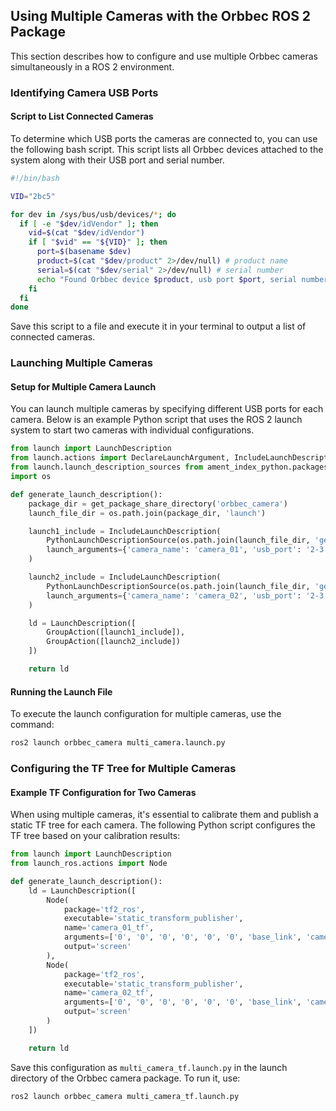## Using Multiple Cameras with the Orbbec ROS 2 Package

This section describes how to configure and use multiple Orbbec cameras simultaneously in a ROS 2 environment.

### Identifying Camera USB Ports

#### Script to List Connected Cameras

To determine which USB ports the cameras are connected to, you can use the following bash script. This script lists all Orbbec devices attached to the system along with their USB port and serial number.

```bash
#!/bin/bash

VID="2bc5"

for dev in /sys/bus/usb/devices/*; do
  if [ -e "$dev/idVendor" ]; then
    vid=$(cat "$dev/idVendor")
    if [ "$vid" == "${VID}" ]; then
      port=$(basename $dev)
      product=$(cat "$dev/product" 2>/dev/null) # product name
      serial=$(cat "$dev/serial" 2>/dev/null) # serial number
      echo "Found Orbbec device $product, usb port $port, serial number $serial"
    fi
  fi
done
```

Save this script to a file and execute it in your terminal to output a list of connected cameras.

### Launching Multiple Cameras

#### Setup for Multiple Camera Launch

You can launch multiple cameras by specifying different USB ports for each camera. Below is an example Python script that uses the ROS 2 launch system to start two cameras with individual configurations.

```python
from launch import LaunchDescription
from launch.actions import DeclareLaunchArgument, IncludeLaunchDescription, GroupAction, ExecuteProcess
from launch.launch_description_sources from ament_index_python.packages import get_package_share_directory
import os

def generate_launch_description():
    package_dir = get_package_share_directory('orbbec_camera')
    launch_file_dir = os.path.join(package_dir, 'launch')

    launch1_include = IncludeLaunchDescription(
        PythonLaunchDescriptionSource(os.path.join(launch_file_dir, 'gemini_330_series.launch.py')),
        launch_arguments={'camera_name': 'camera_01', 'usb_port': '2-3.4.4.4.1', 'device_num': '2', 'sync_mode': 'free_run'}.items()
    )

    launch2_include = IncludeLaunchDescription(
        PythonLaunchDescriptionSource(os.path.join(launch_file_dir, 'gemini_330_series.launch.py')),
        launch_arguments={'camera_name': 'camera_02', 'usb_port': '2-3.4.4.4.3', 'device_num': '2', 'sync_mode': 'free_run'}.items()
    )

    ld = LaunchDescription([
        GroupAction([launch1_include]),
        GroupAction([launch2_include])
    ])

    return ld
```

#### Running the Launch File

To execute the launch configuration for multiple cameras, use the command:

```bash
ros2 launch orbbec_camera multi_camera.launch.py
```

### Configuring the TF Tree for Multiple Cameras

#### Example TF Configuration for Two Cameras

When using multiple cameras, it's essential to calibrate them and publish a static TF tree for each camera. The following Python script configures the TF tree based on your calibration results:

```python
from launch import LaunchDescription
from launch_ros.actions import Node

def generate_launch_description():
    ld = LaunchDescription([
        Node(
            package='tf2_ros',
            executable='static_transform_publisher',
            name='camera_01_tf',
            arguments=['0', '0', '0', '0', '0', '0', 'base_link', 'camera_01_link'],
            output='screen'
        ),
        Node(
            package='tf2_ros',
            executable='static_transform_publisher',
            name='camera_02_tf',
            arguments=['0', '0', '0', '0', '0', '0', 'base_link', 'camera_02_link'],
            output='screen'
        )
    ])

    return ld
```

Save this configuration as `multi_camera_tf.launch.py` in the launch directory of the Orbbec camera package. To run it, use:

```bash
ros2 launch orbbec_camera multi_camera_tf.launch.py
```
